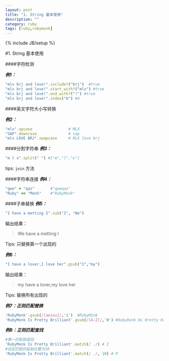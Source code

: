 ```yaml
---
layout: post
title: "1. String 基本使用"
description: ""
category: ruby
tags: [ruby,rubymonk]
---
```

{% include JB/setup %}

#1. String 基本使用

####字符检测

***例1：***

```ruby
"mlx brj and love!".include?("brj")  #true
"mlx brj and love!".start_with?("mlx") #true
"mlx brj and love!".end_with?("!") #true
"mlx brj and love!".index("b") #4
```

####英文字符大小写转换

***例2：***

```ruby
"mlx".upcase                # MLX
"SAP".downcase              # sap
"mlx LOVE BRJ".swapcase     # MLX love brj 
```
####分割字符串
***例3：***

```ruby
"m l x".split(" ") #["m","l","x"]  
```
tips: `join` 方法

####字符串连接
***例4：***

```ruby
"qwe" + "qaz"       #"qweqaz"
"Ruby" << "Monk"    #"RubyMonk"
```

####子串替换
***例5：***

```ruby
"I have a metting I".sub("I", "We")
```

输出结果：

> We have a metting I

Tips: 只替换第一个出现的

***例6：***

```ruby
"I have a lover,I love her".gsub("I","my")
```
输出结果：

>my have a lover,my love her

Tips: 替换所有出现的

***例7：正则匹配替换***

```ruby
'RubyMonk'.gsub(/[aeiou]/,'1')  #R1byM1nk
'RubyMonk Is Pretty Brilliant'.gsub(/[A-Z]/,'0') #0uby0onk 0s 0retty 0rilliant
```
***例8：正则匹配查找***

```ruby
#第一匹配即返回
'RubyMonk Is Pretty Brilliant'.match(/ ./) # I
#设定匹配的起始位置为10
'RubyMonk Is Pretty Brilliant'.match(/ ./, 10) # P
```

